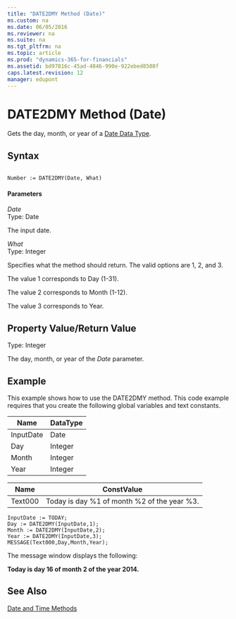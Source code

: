 ```yaml
---
title: "DATE2DMY Method (Date)"
ms.custom: na
ms.date: 06/05/2016
ms.reviewer: na
ms.suite: na
ms.tgt_pltfrm: na
ms.topic: article
ms.prod: "dynamics-365-for-financials"
ms.assetid: bd97816c-45ad-4846-990e-922ebed8508f
caps.latest.revision: 12
manager: edupont
---
```

# DATE2DMY Method (Date)
Gets the day, month, or year of a [Date Data Type](../datatypes/devenv-Date-Data-Type.md).  
  
## Syntax  
  
```  
  
Number := DATE2DMY(Date, What)  
```  
  
#### Parameters  
 *Date*  
 Type: Date  
  
 The input date.  
  
 *What*  
 Type: Integer  
  
 Specifies what the method should return. The valid options are 1, 2, and 3.  
  
 The value 1 corresponds to Day \(1-31\).  
  
 The value 2 corresponds to Month \(1-12\).  
  
 The value 3 corresponds to Year.  
  
## Property Value/Return Value  
 Type: Integer  
  
 The day, month, or year of the *Date* parameter.  
  
## Example  
 This example shows how to use the DATE2DMY method. This code example requires that you create the following global variables and text constants.  
  
|Name|DataType|  
|----------|--------------|  
|InputDate|Date|  
|Day|Integer|  
|Month|Integer|  
|Year|Integer|  
  
|Name|ConstValue|  
|----------|----------------|  
|Text000|Today is day %1 of month %2 of the year %3.|  
  
```  
InputDate := TODAY;  
Day := DATE2DMY(InputDate,1);  
Month := DATE2DMY(InputDate,2);  
Year := DATE2DMY(InputDate,3);  
MESSAGE(Text000,Day,Month,Year);  
```  
  
 The message window displays the following:  
  
 **Today is day 16 of month 2 of the year 2014.**  
  
## See Also  
 [Date and Time Methods](devenv-Date-and-Time-Methods.md)